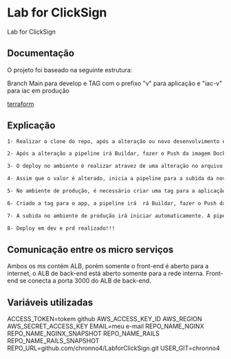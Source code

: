 # Lab for ClickSign
Lab for ClickSign


## Documentação

O projeto foi baseado na seguinte estrutura:

Branch Main para develop e TAG com o prefixo "v" para aplicação e "iac-v" para iac em produção

[terraform](https://github.com/chronno4/LabforClickSign/blob/main/iac/README.md)

## Explicação

```bash
1- Realizar o clone do repo, após a alteração ou novo desenvolvimento em front-end ou back-end realizar um push para a branch Main.
```

```bash
2- Após a alteração a pipeline irá Buildar, fazer o Push da imagem Docker no AWS ECR e Deployar na infra para o ambiente de desenvolvimento.
```

```bash
3- O deploy no ambiente é realizar atravez de uma alteração no arquivo variables.tf, o valor de versão é trocado por uma nova.
```

```bash
4- Assim que o valor é alterado, inicia a pipeline para a subida da nova versão no ambiente.
```

```bash
5- No ambiente de produção, é necessário criar uma tag para a aplicação com o prefixo "v" exemplo: v1.0.0.
```

```bash
6- Criado a tag para o app, a pipeline irá  rá Buildar, fazer o Push da imagem Docker no AWS ECR e Deployar na infra para o ambiente de produção.
```

```bash
7- A subida no ambiente de produção irá iniciar automaticamente. A pipeline irá criar uma TAG "iac-v" baseado na versão do app, exemplo: iac-v1.0.0
```

```bash
8- Deploy em dev e prd realizado!!!
```

## Comunicação entre os micro serviços
Ambos os ms contém ALB, porém somente o front-end é aberto para a internet, o ALB de back-end está aberto somente para a rede interna. Front-end se conecta a porta 3000 do ALB de back-end.

## Variáveis utilizadas
ACCESS_TOKEN=tokem github
AWS_ACCESS_KEY_ID
AWS_REGION
AWS_SECRET_ACCESS_KEY
EMAIL=meu e-mail
REPO_NAME_NGINX
REPO_NAME_NGINX_SNAPSHOT
REPO_NAME_RAILS
REPO_NAME_RAILS_SNAPSHOT
REPO_URL=github.com/chronno4/LabforClickSign.git
USER_GIT=chronno4
